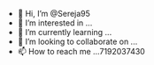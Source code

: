 - 👋 Hi, I’m @Sereja95
- 👀 I’m interested in ...
- 🌱 I’m currently learning ...
- 💞️ I’m looking to collaborate on ...
- 📫 How to reach me ...7192037430

<!---
Sereja95/Sereja95 is a ✨ special ✨ repository because its `README.md` (this file) appears on your GitHub profile.
You can click the Preview link to take a look at your changes.
--->
